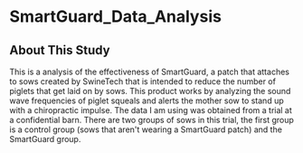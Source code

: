 # SmartGuard_Data_Analysis
## About This Study
This is a analysis of the effectiveness of SmartGuard, a patch that attaches to sows created by SwineTech that is intended to reduce the number of piglets that get laid on by sows. This product works by analyzing the sound wave frequencies of piglet squeals and alerts the mother sow to stand up with a chiropractic impulse. The data I am using was obtained from a trial at a confidential barn. There are two groups of sows in this trial, the first group is a control group (sows that aren't wearing a SmartGuard patch) and the SmartGuard group.  
